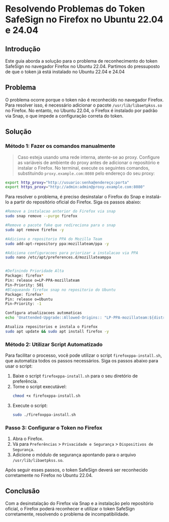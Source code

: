 # Resolvendo Problemas do Token SafeSign no Firefox no Ubuntu 22.04 e 24.04

## Introdução

Este guia aborda a solução para o problema de reconhecimento do token SafeSign no navegador Firefox no Ubuntu 22.04. Partimos do pressuposto de que o token já está instalado no Ubuntu 22.04 e 24.04

## Problema

O problema ocorre porque o token não é reconhecido no navegador Firefox. Para resolver isso, é necessário adicionar o pacote `/usr/lib/libaetpkss.so` no Firefox. No entanto, no Ubuntu 22.04, o Firefox é instalado por padrão via Snap, o que impede a configuração correta do token.

## Solução
### Método 1: Fazer os comandos manualmente 

> Caso esteja usando uma rede interna, atente-se ao proxy. Configure as variáveis de ambiente do proxy antes de adicionar o repositório e instalar o Firefox. No terminal, execute os seguintes comandos, substituindo `proxy.example.com:8080` pelo endereço do seu proxy:

```bash
export http_proxy="http://usuario:senha@endereço:porta"
export https_proxy="http://admin:admin@proxy.example.com:8080"
```

Para resolver o problema, é preciso desinstalar o Firefox do Snap e instalá-lo a partir do repositório oficial do Firefox. Siga os passos abaixo:


```bash
#Remove a instalacao anterior do Firefox via snap
sudo snap remove --purge firefox

#Remove o pacote fake que redireciona para o snap
sudo apt remove firefox -y

#Adiciona o repositorio PPA do Mozilla Team
sudo add-apt-repository ppa:mozillateam/ppa -y

#Adiciona configuracoes para priorizar a instalacao via PPA
sudo nano /etc/apt/preferences.d/mozillateamppa


#Definindo Prioridade Alta
Package: firefox* 
Pin: release o=LP-PPA-mozillateam 
Pin-Priority: 501
#Bloqueando firefox snap no repositorio do Ubuntu
Package: firefox* 
Pin: release o=Ubuntu
Pin-Priority: -1

Configura atualizacoes automaticas
echo 'Unattended-Upgrade::Allowed-Origins:: "LP-PPA-mozillateam:${distro_codename}";' | sudo tee /etc/apt/apt.conf.d/51unattended-upgrades-firefox

Atualiza repositorios e instala o Firefox
sudo apt update && sudo apt install firefox -y
```
### Método 2: Utilizar Script Automatizado

Para facilitar o processo, você pode utilizar o script `firefoxppa-install.sh`, que automatiza todos os passos necessários. Siga os passos abaixo para usar o script:

1. Baixe o script `firefoxppa-install.sh` para o seu diretório de preferência.
2. Torne o script executável:
    ```bash
    chmod +x firefoxppa-install.sh
    ```
3. Execute o script:
    ```bash
    sudo ./firefoxppa-install.sh
    ```

### Passo 3: Configurar o Token no Firefox

1. Abra o Firefox.
2. Vá para `Preferências` > `Privacidade e Segurança` > `Dispositivos de Segurança`.
3. Adicione o módulo de segurança apontando para o arquivo `/usr/lib/libaetpkss.so`.

Após seguir esses passos, o token SafeSign deverá ser reconhecido corretamente no Firefox no Ubuntu 22.04.

## Conclusão

Com a desinstalação do Firefox via Snap e a instalação pelo repositório oficial, o Firefox poderá reconhecer e utilizar o token SafeSign corretamente, resolvendo o problema de incompatibilidade.
